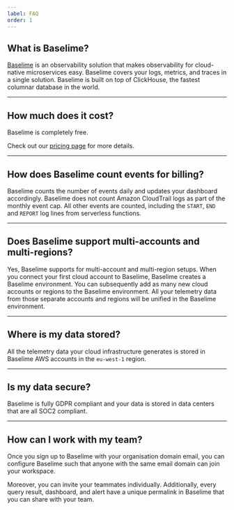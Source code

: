 ```yaml
---
label: FAQ
order: 1
---
```


## What is Baselime?

[Baselime](https://baselime.io) is an observability solution that makes observability for cloud-native microservices easy. Baselime covers your logs, metrics, and traces in a single solution. Baselime is built on top of ClickHouse, the fastest columnar database in the world. 

---

## How much does it cost?

Baselime is completely free.

Check out our [pricing page](https://baselime.io/pricing) for more details.

---

## How does Baselime count events for billing?

Baselime counts the number of events daily and updates your dashboard accordingly. Baselime does not count Amazon CloudTrail logs as part of the monthly event cap. All other events are counted, including the `START`, `END` and `REPORT` log lines from serverless functions.

---

## Does Baselime support multi-accounts and multi-regions?

Yes, Baselime supports for multi-account and multi-region setups. When you connect your first cloud account to Baselime, Baselime creates a Baselime environment. You can subsequently add as many new cloud accounts or regions to the Baselime environment. All your telemetry data from those separate accounts and regions will be unified in the Baselime environment.

---

## Where is my data stored?

All the telemetry data your cloud infrastructure generates is stored in Baselime AWS accounts in the `eu-west-1` region.

---

## Is my data secure?

Baselime is fully GDPR compliant and your data is stored in data centers that are all SOC2 compliant.

---

## How can I work with my team?

Once you sign up to Baselime with your organisation domain email, you can configure Baselime such that anyone with the same email domain can join your workspace.

Moreover, you can invite your teammates individually. Additionally, every query result, dashboard, and alert have a unique permalink in Baselime that you can share with your team.


